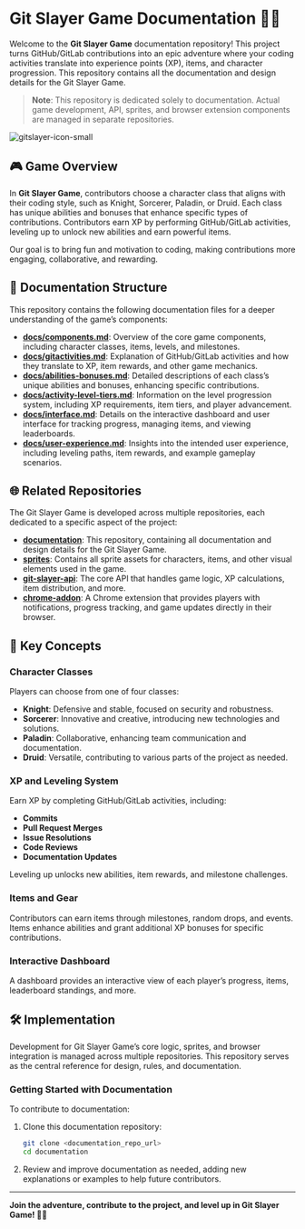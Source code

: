 # Git Slayer Game Documentation 📜🐉

Welcome to the **Git Slayer Game** documentation repository! This project turns GitHub/GitLab contributions into an epic adventure where your coding activities translate into experience points (XP), items, and character progression. This repository contains all the documentation and design details for the Git Slayer Game.

> **Note**: This repository is dedicated solely to documentation. Actual game development, API, sprites, and browser extension components are managed in separate repositories.

![gitslayer-icon-small](https://github.com/user-attachments/assets/a1a53c25-9280-471f-8d51-e2ca6d35aefa)

## 🎮 Game Overview

In **Git Slayer Game**, contributors choose a character class that aligns with their coding style, such as Knight, Sorcerer, Paladin, or Druid. Each class has unique abilities and bonuses that enhance specific types of contributions. Contributors earn XP by performing GitHub/GitLab activities, leveling up to unlock new abilities and earn powerful items. 

Our goal is to bring fun and motivation to coding, making contributions more engaging, collaborative, and rewarding.

## 📂 Documentation Structure

This repository contains the following documentation files for a deeper understanding of the game’s components:

- **[docs/components.md](docs/components.md)**: Overview of the core game components, including character classes, items, levels, and milestones.
- **[docs/gitactivities.md](docs/gitactivities.md)**: Explanation of GitHub/GitLab activities and how they translate to XP, item rewards, and other game mechanics.
- **[docs/abilities-bonuses.md](docs/abilities-bonuses.md)**: Detailed descriptions of each class’s unique abilities and bonuses, enhancing specific contributions.
- **[docs/activity-level-tiers.md](docs/activity-level-tiers.md)**: Information on the level progression system, including XP requirements, item tiers, and player advancement.
- **[docs/interface.md](docs/interface.md)**: Details on the interactive dashboard and user interface for tracking progress, managing items, and viewing leaderboards.
- **[docs/user-experience.md](docs/user-experience.md)**: Insights into the intended user experience, including leveling paths, item rewards, and example gameplay scenarios.

## 🌐 Related Repositories

The Git Slayer Game is developed across multiple repositories, each dedicated to a specific aspect of the project:

- **[documentation](https://github.com/Git-Slayer-Game/documentation)**: This repository, containing all documentation and design details for the Git Slayer Game.
- **[sprites](https://github.com/Git-Slayer-Game/sprites)**: Contains all sprite assets for characters, items, and other visual elements used in the game.
- **[git-slayer-api](https://github.com/Git-Slayer-Game/git-slayer-api)**: The core API that handles game logic, XP calculations, item distribution, and more.
- **[chrome-addon](https://github.com/Git-Slayer-Game/chrome-addon)**: A Chrome extension that provides players with notifications, progress tracking, and game updates directly in their browser.

## 🌟 Key Concepts

### Character Classes

Players can choose from one of four classes:
- **Knight**: Defensive and stable, focused on security and robustness.
- **Sorcerer**: Innovative and creative, introducing new technologies and solutions.
- **Paladin**: Collaborative, enhancing team communication and documentation.
- **Druid**: Versatile, contributing to various parts of the project as needed.

### XP and Leveling System

Earn XP by completing GitHub/GitLab activities, including:
- **Commits**
- **Pull Request Merges**
- **Issue Resolutions**
- **Code Reviews**
- **Documentation Updates**

Leveling up unlocks new abilities, item rewards, and milestone challenges.

### Items and Gear

Contributors can earn items through milestones, random drops, and events. Items enhance abilities and grant additional XP bonuses for specific contributions.

### Interactive Dashboard

A dashboard provides an interactive view of each player’s progress, items, leaderboard standings, and more.

## 🛠 Implementation

Development for Git Slayer Game’s core logic, sprites, and browser integration is managed across multiple repositories. This repository serves as the central reference for design, rules, and documentation.

### Getting Started with Documentation

To contribute to documentation:
1. Clone this documentation repository:
   ```bash
   git clone <documentation_repo_url>
   cd documentation
   ```
2. Review and improve documentation as needed, adding new explanations or examples to help future contributors.

---

**Join the adventure, contribute to the project, and level up in Git Slayer Game! 🐲💪**
